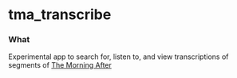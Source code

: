 # tma_transcribe

### What
Experimental app to search for, listen to, and view transcriptions of segments of [The Morning After](https://www.tmastl.com/)

